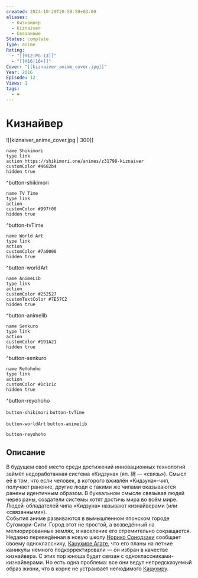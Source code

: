 ```yaml
---
created: 2024-10-29T20:59:59+03:00
aliases:
  - Кизнайвер
  - Kiznaiver
  - Связанные
Status: complete
Type: anime
Rating:
  - "[[®️12|PG-13]]"
  - "[[®️16|16+]]"
Cover: "[[kiznaiver_anime_cover.jpg]]"
Year: 2016
Episode: 12
Views: 1
tags:
  - ❤
---
```


# Кизнайвер

![[kiznaiver_anime_cover.jpg | 300]]

```button
name Shikimori
type link
action https://shikimori.one/animes/z31798-kiznaiver
customColor #4682b4
hidden true
```
^button-shikimori

```button
name TV Time
type link
action 
customColor #997f00
hidden true
```
^button-tvTime

```button
name World Art
type link
action 
customColor #7a0000
hidden true
```
^button-worldArt

```button
name AnimeLib
type link
action 
customColor #252527
customTextColor #7E57C2
hidden true
```
^button-animelib

```button
name Senkuro
type link
action 
customColor #191A21
hidden true
```
^button-senkuro

```button
name ReYohoho
type link
action 
customColor #1c1c1c
hidden true
```
^button-reyohoho



`button-shikimori` `button-tvTime`

`button-worldArt` `button-animelib`

`button-reyohoho`

## Описание

В будущем своё место среди достижений инновационных технологий займёт недоработанная система «Кидзуна» (яп. 絆 — «связь»). Смысл её в том, что если человек, в которого вживлён «Кидзуна»-чип, получает ранение, другие люди с такими же чипами оказываются ранены идентичным образом. В буквальном смысле связывая людей через раны, создатели системы хотят достичь мира во всём мире. Людей-обладателей чипа «Кидзуна» называют кизнайверами (или «связанными»).  
События аниме развиваются в вымышленном японском городе Сугомори-Сити. Город этот не простой, а возведённый на мелиорированных землях, и население его стремительно сокращается.  
Недавно переведённая в новую школу [Норико Сонодзаки](https://shikimori.one/characters/134211-noriko-sonozaki) сообщает своему однокласснику, [Кацухире Агате](https://shikimori.one/characters/134205-katsuhira-agata), что его планы на летние каникулы немного подкорректировали — он избран в качестве кизнайвера. С этих пор юноша будет связан с одноклассниками-кизнайверами. Но есть одна проблема: все они ведут непредсказуемый образ жизни, что в корне не устраивает нелюдимого [Кацухиру](https://shikimori.one/characters/134205-katsuhira-agata).
